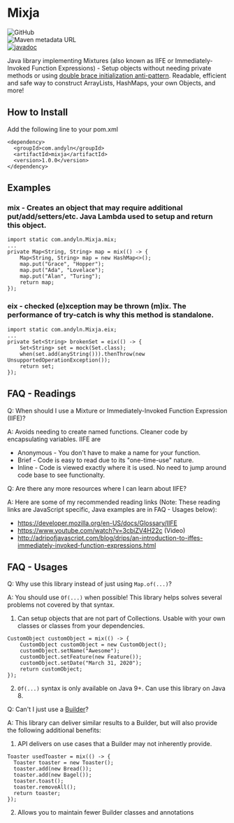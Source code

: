 # Mixja

![GitHub](https://img.shields.io/github/license/NguyenAndrew/Mixja)  
![Maven metadata URL](https://img.shields.io/maven-metadata/v?metadataUrl=https%3A%2F%2Frepo1.maven.org%2Fmaven2%2Fcom%2Fandyln%2Fmixja%2Fmaven-metadata.xml)  
[![javadoc](https://javadoc.io/badge2/com.andyln/mixja/javadoc.svg)](https://javadoc.io/doc/com.andyln/mixja)

Java library implementing Mixtures (also known as IIFE or Immediately-Invoked Function Expressions) - Setup objects without needing private methods or using [double brace initialization anti-pattern](https://www.baeldung.com/java-double-brace-initialization#disadvantages-of-using-double-braces). Readable, efficient and safe way to construct ArrayLists, HashMaps, your own Objects, and more!

## How to Install

Add the following line to your pom.xml

```
<dependency>
  <groupId>com.andyln</groupId>
  <artifactId>mixja</artifactId>
  <version>1.0.0</version>
</dependency>
```

## Examples

### mix - Creates an object that may require additional put/add/setters/etc. Java Lambda used to setup and return this object.

```
import static com.andyln.Mixja.mix;
...
private Map<String, String> map = mix(() -> {
    Map<String, String> map = new HashMap<>();
    map.put("Grace", "Hopper");
    map.put("Ada", "Lovelace");
    map.put("Alan", "Turing");
    return map;
});
```

### eix - checked (e)xception may be thrown (m)ix. The performance of try-catch is why this method is standalone.
```
import static com.andyln.Mixja.eix;
...
private Set<String> brokenSet = eix(() -> {
    Set<String> set = mock(Set.class);
    when(set.add(anyString())).thenThrow(new UnsupportedOperationException());
    return set;
});
```

## FAQ - Readings

Q: When should I use a Mixture or Immediately-Invoked Function Expression (IIFE)?

A: Avoids needing to create named functions. Cleaner code by encapsulating variables. IIFE are

* Anonymous - You don't have to make a name for your function.
* Brief - Code is easy to read due to its "one-time-use" nature.
* Inline - Code is viewed exactly where it is used. No need to jump around code base to see functionalty.

Q: Are there any more resources where I can learn about IIFE?

A: Here are some of my recommended reading links (Note: These reading links are JavaScript specific, Java examples are in FAQ - Usages below):

* https://developer.mozilla.org/en-US/docs/Glossary/IIFE
* https://www.youtube.com/watch?v=3cbiZV4H22c (Video)
* http://adripofjavascript.com/blog/drips/an-introduction-to-iffes-immediately-invoked-function-expressions.html

## FAQ - Usages

Q: Why use this library instead of just using `Map.of(...)`?

A: You should use `Of(...)` when possible! This library helps solves several problems not covered by that syntax.

1. Can setup objects that are not part of Collections. Usable with your own classes or classes from your dependencies.
```
CustomObject customObject = mix(() -> {
    CustomObject customObject = new CustomObject();
    customObject.setName("Awesome");
    customObject.setFeature(new Feature());
    customObject.setDate("March 31, 2020");
    return customObject;
});
```
2. `Of(...)` syntax is only available on Java 9+. Can use this library on Java 8.

Q: Can't I just use a [Builder](https://www.baeldung.com/java-builder-pattern-freebuilder)?

A: This library can deliver similar results to a Builder, but will also provide the following additional benefits:

1. API delivers on use cases that a Builder may not inherently provide.
```
Toaster usedToaster = mix(() -> {
  Toaster toaster = new Toaster();
  toaster.add(new Bread());
  toaster.add(new Bagel());
  toaster.toast();
  toaster.removeAll();
  return toaster;
});
```
2. Allows you to maintain fewer Builder classes and annotations
